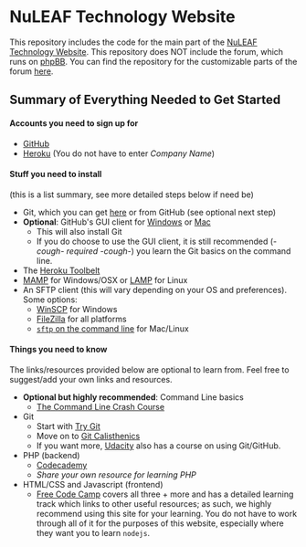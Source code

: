 # NuLEAF Technology Website
This repository includes the code for the main part of the [NuLEAF Technology Website](http://nuleaftech.com/). This repository does NOT include the forum, which runs on [phpBB](https://www.phpbb.com/). You can find the repository for the customizable parts of the forum [here](https://github.com/NuLeaf/nuleaf-forum).

## Summary of Everything Needed to Get Started
#### Accounts you need to sign up for
- [GitHub](https://github.com/join)
- [Heroku](https://signup.heroku.com/www-header) (You do not have to enter *Company Name*)

#### Stuff you need to install
(this is a list summary, see more detailed steps below if need be)
- Git, which you can get [here](https://git-scm.com/downloads) or from GitHub (see optional next step)
- **Optional**: GitHub's GUI client for [Windows](https://windows.github.com/) or [Mac](https://mac.github.com/)
  - This will also install Git
  - If you do choose to use the GUI client, it is still recommended (*-cough- required -cough-*) you learn the Git basics on the command line.
- The [Heroku Toolbelt](https://toolbelt.heroku.com/)
- [MAMP](https://www.mamp.info/en/) for Windows/OSX or [LAMP](https://help.ubuntu.com/community/ApacheMySQLPHP) for Linux
- An SFTP client (this will vary depending on your OS and preferences). Some options:
  - [WinSCP](https://winscp.net/eng/download.php) for Windows
  - [FileZilla](https://filezilla-project.org/) for all platforms
  - [`sftp` on the command line](https://docs.joyent.com/guides/ssh-guide/using-sftp-to-transfer-files/sftp-from-the-command-line) for Mac/Linux

#### Things you need to know
The links/resources provided below are optional to learn from. Feel free to suggest/add your own links and resources.

- **Optional but highly recommended**: Command Line basics
  - [The Command Line Crash Course](http://cli.learncodethehardway.org/book/)
- Git
  - Start with [Try Git](https://try.github.io/levels/1/challenges/1)
  - Move on to [Git Calisthenics](http://www.vikingcodeschool.com/web-development-basics/git-calisthenics)
  - If you want more, [Udacity](https://www.udacity.com/course/how-to-use-git-and-github--ud775) also has a course on using Git/GitHub.
- PHP (backend)
  - [Codecademy](https://www.codecademy.com/)
  - *Share your own resource for learning PHP*
- HTML/CSS and Javascript (frontend)
  - [Free Code Camp](http://www.freecodecamp.com/) covers all three + more and has a detailed learning track which links to other useful resources; as such, we highly recommend using this site for your learning. You do not have to work through all of it for the purposes of this website, especially where they want you to learn `nodejs`.
